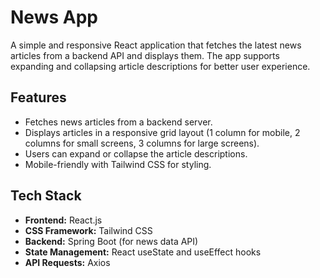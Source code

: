 # News App

A simple and responsive React application that fetches the latest news articles from a backend API and displays them. The app supports expanding and collapsing article descriptions for better user experience.

## Features

- Fetches news articles from a backend server.
- Displays articles in a responsive grid layout (1 column for mobile, 2 columns for small screens, 3 columns for large screens).
- Users can expand or collapse the article descriptions.
- Mobile-friendly with Tailwind CSS for styling.

## Tech Stack

- **Frontend:** React.js
- **CSS Framework:** Tailwind CSS
- **Backend:** Spring Boot (for news data API)
- **State Management:** React useState and useEffect hooks
- **API Requests:** Axios



